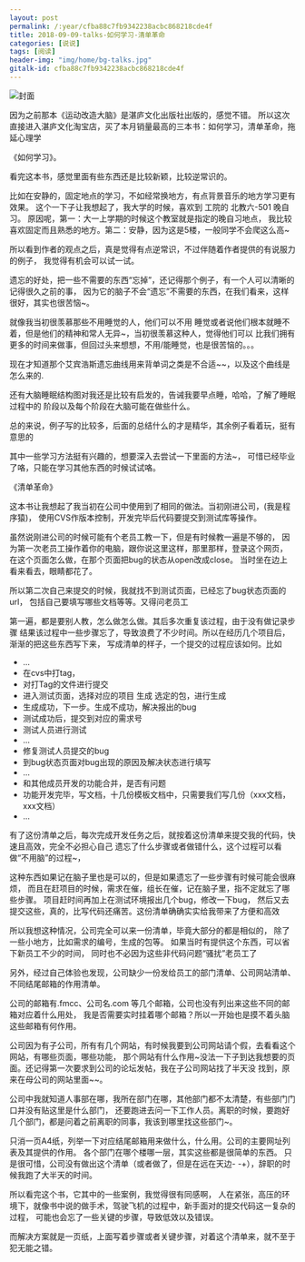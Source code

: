 ```yaml
---
layout: post
permalink: /:year/cfba88c7fb9342238acbc868218cde4f
title: 2018-09-09-talks-如何学习-清单革命
categories: [说说]
tags: [阅读]
header-img: "img/home/bg-talks.jpg"
gitalk-id: cfba88c7fb9342238acbc868218cde4f
---
```



![封面](http://image.linxingyang.net/image/T-talks/image/2018/books/rhxx-qdgm.png)



因为之前那本《运动改造大脑》是湛庐文化出版社出版的，感觉不错。
所以这次直接进入湛庐文化淘宝店，买了本月销量最高的三本书：如何学习，清单革命，拖延心理学


《如何学习》。

看完这本书，感觉里面有些东西还是比较新颖，比较逆常识的。

比如在安静的，固定地点的学习，不如经常换地方，有点背景音乐的地方学习更有效果。
这个一下子让我想起了，我大学的时候，喜欢到 工院的 北教六-501 晚自习。
原因呢，第一：大一上学期的时候这个教室就是指定的晚自习地点，
我比较喜欢固定而且熟悉的地方。第二：安静，因为这是5楼，一般同学不会爬这么高~

所以看到作者的观点之后，真是觉得有点逆常识，不过伴随着作者提供的有说服力的例子，
我觉得有机会可以试一试。


遗忘的好处，把一些不需要的东西“忘掉”，还记得那个例子，有一个人可以清晰的记得很久之前的事，
因为它的脑子不会“遗忘”不需要的东西，在我们看来，这样很好，其实也很苦恼~。

就像我当初很羡慕那些不用睡觉的人，他们可以不用
睡觉或者说他们根本就睡不着，但是他们的精神和常人无异~，当初很羡慕这种人，觉得他们可以
比我们拥有更多的时间来做事，但回过头来想想，不用/能睡觉，也是很苦恼的。。。



现在才知道那个艾宾浩斯遗忘曲线用来背单词之类是不合适~~，以及这个曲线是怎么来的.



还有大脑睡眠结构图对我还是比较有启发的，告诫我要早点睡，哈哈，了解了睡眠过程中的
阶段以及每个阶段在大脑可能在做些什么。


总的来说，例子写的比较多，后面的总结什么的才是精华，其余例子看着玩，挺有意思的


其中一些学习方法挺有兴趣的，想要深入去尝试一下里面的方法~，
可惜已经毕业了咯，只能在学习其他东西的时候试试咯。



《清单革命》

这本书让我想起了我当初在公司中使用到了相同的做法。当初刚进公司，(我是程序猿)，
使用CVS作版本控制，开发完毕后代码要提交到测试库等操作。

虽然说刚进公司的时候可能有个老员工教一下，但是有时候教一遍是不够的，
因为第一次老员工操作着你的电脑，跟你说这里这样，那里那样，登录这个网页，
在这个页面怎么做，在那个页面把bug的状态从open改成close。
当时坐在边上看来看去，眼睛都花了。

所以第二次自己来提交的时候，我就找不到测试页面，已经忘了bug状态页面的url，
包括自己要填写哪些文档等等。又得问老员工


第一遍，都是要别人教，怎么做怎么做。其后多次重复该过程，由于没有做记录步骤
结果该过程中一些步骤忘了，导致浪费了不少时间。所以在经历几个项目后，渐渐的把这些东西写下来，
写成清单的样子，一个提交的过程应该如何。比如

* ...
* 在cvs中打tag，
* 对打Tag的文件进行提交
* 进入测试页面，选择对应的项目 生成 选定的包，进行生成
* 生成成功，下一步。生成不成功，解决报出的bug
* 测试成功后，提交到对应的需求号
* 测试人员进行测试
* ...
* 修复测试人员提交的bug
* 到bug状态页面对bug出现的原因及解决状态进行填写
* ...
* 和其他成员开发的功能合并，是否有问题
* 功能开发完毕，写文档，十几份模板文档中，只需要我们写几份（xxx文档，xxx文档）
* ...

有了这份清单之后，每次完成开发任务之后，就按着这份清单来提交我的代码，快速且高效，完全不必担心自己
遗忘了什么步骤或者做错什么，这个过程可以看做“不用脑”的过程~，

这种东西如果记在脑子里也是可以的，但是如果遗忘了一些步骤有时候可能会很麻烦，
而且在赶项目的时候，需求在催，组长在催，记在脑子里，指不定就忘了哪些步骤。
项目赶时间再加上在测试环境报出几个bug，修改一下bug，
然后又去提交这些，真的，比写代码还痛苦。这份清单确确实实给我带来了方便和高效

所以我想这种情况，公司完全可以来一份清单，毕竟大部分的都是相似的，
除了一些小地方，比如需求的编号，生成的包等。
如果当时有提供这个东西，可以省下新员工不少的时间，
同时也不必因为这些非代码问题“骚扰”老员工了


另外，经过自己体验也发现，公司缺少一份发给员工的部门清单、公司网站清单、不同结尾邮箱的作用清单。

公司的邮箱有.fmcc、公司名.com 等几个邮箱，公司也没有列出来这些不同的邮箱对应着什么用处，
我是否需要实时挂着哪个邮箱？所以一开始也是摸不着头脑这些邮箱有何作用。


公司因为有子公司，所有有几个网站，有时候我要到公司网站请个假，去看看这个网站，有哪些页面，哪些功能，
那个网站有什么作用~没法一下子到达我想要的页面。还记得第一次要求到公司的论坛发帖，我在子公司网站找了半天没
找到，原来在母公司的网站里面~~。

公司中我就知道人事部在哪，我所在部门在哪，其他部门都不太清楚，有些部门门口并没有贴这里是什么部门，
还要跑进去问一下工作人员。离职的时候，要跑好几个部门，都是问着之前离职的同事，我该到哪里找这些部门~。


只消一页A4纸，列举一下对应结尾邮箱用来做什么，什么用。公司的主要网址列表及其提供的作用。
各个部门在哪个楼哪一层，其实这些都是很简单的东西。
只是很可惜，公司没有做出这个清单（或者做了，但是在远在天边- -+），辞职的时候我跑了大半天的时间。


所以看完这个书，它其中的一些案例，我觉得很有同感啊，
人在紧张，高压的环境下，就像书中说的做手术，驾驶飞机的过程中，新手面对的提交代码这一复杂的过程，
可能也会忘了一些关键的步骤，导致低效以及错误。


而解决方案就是一页纸，上面写着步骤或者关键步骤，对着这个清单来，就不至于犯无能之错。




